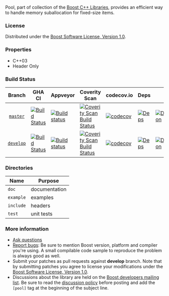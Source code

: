 Pool, part of collection of the [Boost C++ Libraries](https://github.com/boostorg), provides an efficient way to handle memory suballocation for fixed-size items.

### License

Distributed under the [Boost Software License, Version 1.0](https://www.boost.org/LICENSE_1_0.txt).

### Properties

* C++03
* Header Only

### Build Status

<!-- boost-ci/tools/makebadges.sh --project pool --appveyor j6otdvyec8ycs9h1 --codecov blmk8CZxg2 --coverity 15800 -->
| Branch          | GHA CI | Appveyor | Coverity Scan | codecov.io | Deps | Docs | Tests |
| :-------------: | ------ | -------- | ------------- | ---------- | ---- | ---- | ----- |
| [`master`](https://github.com/boostorg/pool/tree/master) | [![Build Status](https://github.com/boostorg/pool/actions/workflows/ci.yml/badge.svg?branch=master)](https://github.com/boostorg/pool/actions?query=branch:master) | [![Build status](https://ci.appveyor.com/api/projects/status/j6otdvyec8ycs9h1/branch/master?svg=true)](https://ci.appveyor.com/project/cppalliance/pool/branch/master) | [![Coverity Scan Build Status](https://scan.coverity.com/projects/15800/badge.svg)](https://scan.coverity.com/projects/boostorg-pool) | [![codecov](https://codecov.io/gh/boostorg/pool/branch/master/graph/badge.svg?token=blmk8CZxg2)](https://codecov.io/gh/boostorg/pool/tree/master) | [![Deps](https://img.shields.io/badge/deps-master-brightgreen.svg)](https://pdimov.github.io/boostdep-report/master/pool.html) | [![Documentation](https://img.shields.io/badge/docs-master-brightgreen.svg)](https://www.boost.org/doc/libs/master/libs/pool) | [![Enter the Matrix](https://img.shields.io/badge/matrix-master-brightgreen.svg)](https://www.boost.org/development/tests/master/developer/pool.html)
| [`develop`](https://github.com/boostorg/pool/tree/develop) | [![Build Status](https://github.com/boostorg/pool/actions/workflows/ci.yml/badge.svg?branch=develop)](https://github.com/boostorg/pool/actions?query=branch:develop) | [![Build status](https://ci.appveyor.com/api/projects/status/j6otdvyec8ycs9h1/branch/develop?svg=true)](https://ci.appveyor.com/project/cppalliance/pool/branch/develop) | [![Coverity Scan Build Status](https://scan.coverity.com/projects/15800/badge.svg)](https://scan.coverity.com/projects/boostorg-pool) | [![codecov](https://codecov.io/gh/boostorg/pool/branch/develop/graph/badge.svg?token=blmk8CZxg2)](https://codecov.io/gh/boostorg/pool/tree/develop) | [![Deps](https://img.shields.io/badge/deps-develop-brightgreen.svg)](https://pdimov.github.io/boostdep-report/develop/pool.html) | [![Documentation](https://img.shields.io/badge/docs-develop-brightgreen.svg)](https://www.boost.org/doc/libs/develop/libs/pool) | [![Enter the Matrix](https://img.shields.io/badge/matrix-develop-brightgreen.svg)](https://www.boost.org/development/tests/develop/developer/pool.html)

### Directories

| Name        | Purpose                        |
| ----------- | ------------------------------ |
| `doc`       | documentation                  |
| `example`   | examples                       |
| `include`   | headers                        |
| `test`      | unit tests                     |

### More information

* [Ask questions](https://stackoverflow.com/questions/ask?tags=c%2B%2B,boost,boost-pool)
* [Report bugs](https://github.com/boostorg/pool/issues): Be sure to mention Boost version, platform and compiler you're using. A small compilable code sample to reproduce the problem is always good as well.
* Submit your patches as pull requests against **develop** branch. Note that by submitting patches you agree to license your modifications under the [Boost Software License, Version 1.0](https://www.boost.org/LICENSE_1_0.txt).
* Discussions about the library are held on the [Boost developers mailing list](https://www.boost.org/community/groups.html#main). Be sure to read the [discussion policy](https://www.boost.org/community/policy.html) before posting and add the `[pool]` tag at the beginning of the subject line.

